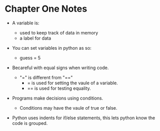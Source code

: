 # Chapter One Notes


- A variable is:
  * used to keep track of data in memory
  * a label for data

- You can set variables in python as so:
  * guess = 5

- Becareful with equal signs when writing code. 
  * "=" is different from "=="
    * = is used for setting the vaule of a variable.
    * == is used for testing equality.

- Programs make decisions using conditions.
  * Conditions may have the vaule of true or false.

- Python uses indents for if/else statements, this lets python know the code is grouped.


